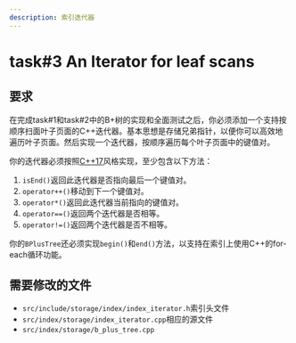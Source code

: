 ```yaml
---
description: 索引迭代器
---
```


# task#3 An Iterator for leaf scans

## 要求

在完成task#1和task#2中的B+树的实现和全面测试之后，你必须添加一个支持按顺序扫面叶子页面的C++迭代器。基本思想是存储兄弟指针，以便你可以高效地遍历叶子页面。然后实现一个迭代器，按顺序遍历每个叶子页面中的键值对。

你的迭代器必须按照[C++17](https://cplusplus.com/reference/iterator/)风格实现，至少包含以下方法：

1. `isEnd()`返回此迭代器是否指向最后一个键值对。
2. `operator++()`移动到下一个键值对。
3. `operator*()`返回此迭代器当前指向的键值对。
4. `operator==()`返回两个迭代器是否相等。
5. `operator!=()`返回两个迭代器是否不相等。

你的`BPlusTree`还必须实现`begin()`和`end()`方法，以支持在索引上使用C++的for-each循环功能。

## 需要修改的文件

* `src/include/storage/index/index_iterator.h`索引头文件
* `src/index/storage/index_iterator.cpp`相应的源文件
* `src/index/storage/b_plus_tree.cpp`

